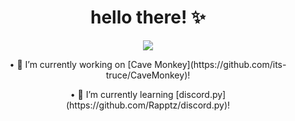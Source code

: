 <h1 align="center">hello there! ✨</h1>

<p align="center">
   <a href="https://discord.com/users/626333424965386240">
      <img src="https://lanyard.cnrad.dev/api/626333424965386240?idleMessage=I%20know%20I'm%20awesome." />
   </a>
</p>

<p align="center">
   • 🔭 I’m currently working on [Cave Monkey](https://github.com/its-truce/CaveMonkey)!
</p>
<p align="center">
   • 🌱 I’m currently learning [discord.py](https://github.com/Rapptz/discord.py)!
</p>
